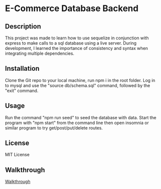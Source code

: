 # E-Commerce Database Backend

## Description
This project was made to learn how to use sequelize in conjunction with express to make calls to a sql database using a live server. During development, I learned the importance of consistency and syntax when integrating multiple dependencies.

## Installation
Clone the Git repo to your local machine, run npm i in the root folder. Log in to mysql and use the "source db/schema.sql" command, followed by the "exit" command.

## Usage
Run the command "npm run seed" to seed the database with data. Start the program with "npm start" from the command line then open insomnia or similar program to try get/post/put/delete routes.

## License
MIT License

## Walkthrough
[Walkthrough](https://drive.google.com/file/d/13tZwrFdc7-ZBtWdwLalBBMeyTKWAobyQ/view)
